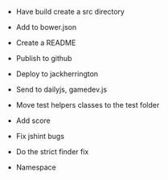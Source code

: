 * Have build create a src directory
* Add to bower.json
* Create a README
* Publish to github
* Deploy to jackherrington
* Send to dailyjs, gamedev.js

* Move test helpers classes to the test folder
* Add score
* Fix jshint bugs
* Do the strict finder fix
* Namespace
